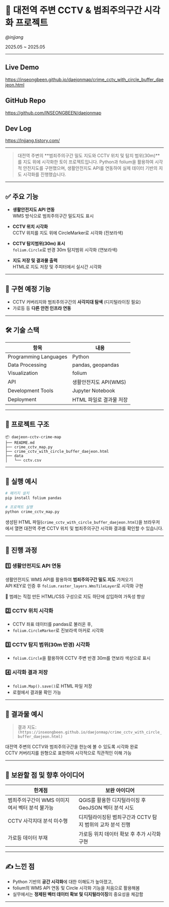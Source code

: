 # 🚨 대전역 주변 CCTV & 범죄주의구간 시각화 프로젝트

*@injjang*

2025.05 ~ 2025.05

---

## Live Demo

https://inseongbeen.github.io/daejonmap/crime_cctv_with_circle_buffer_daejeon.html

## GitHub Repo

https://github.com/INSEONGBEEN/daejonmap

## Dev Log

https://lnjjang.tistory.com/

---

> 대전역 주변의 **범죄주의구간 밀도 지도와 CCTV 위치 및 탐지 범위(30m)**를 지도 위에 시각화한 토이 프로젝트입니다. Python과 folium을 활용하여 시각적 안전지도를 구현했으며, 생활안전지도 API를 연동하여 실제 데이터 기반의 지도 시각화를 진행했습니다.

---

## ✅ 주요 기능

- **생활안전지도 API 연동**  
  WMS 방식으로 범죄주의구간 밀도지도 표시

- **CCTV 위치 시각화**  
  CCTV 위치를 지도 위에 CircleMarker로 시각화 (진보라색)

- **CCTV 탐지범위(30m) 표시**  
  `folium.Circle`로 반경 30m 탐지범위 시각화 (연보라색)

- **지도 저장 및 결과물 출력**  
  HTML로 지도 저장 및 주피터에서 실시간 시각화

---

## 🚧 구현 예정 기능

- CCTV 커버리지와 범죄주의구간의 **사각지대 탐색** (디지털라이징 필요)
- 가로등 등 **다른 안전 인프라 연동**

---

## 🛠 기술 스택

| 항목 | 내용 |
|------|------|
| Programming Languages | Python |
| Data Processing | pandas, geopandas |
| Visualization | folium |
| API | 생활안전지도 API(WMS) |
| Development Tools | Jupyter Notebook |
| Deployment | HTML 파일로 결과물 저장 |

---

## 📁 프로젝트 구조

```
📦 daejeon-cctv-crime-map
├── README.md
├── crime_cctv_map.py
├── crime_cctv_with_circle_buffer_daejeon.html
├── data
│   └── cctv.csv
```

---

## 🚀 실행 예시

```bash
# 패키지 설치
pip install folium pandas

# 프로젝트 실행
python crime_cctv_map.py
```

생성된 HTML 파일(`crime_cctv_with_circle_buffer_daejeon.html`)을 브라우저에서 열면 대전역 주변 CCTV 위치 및 범죄주의구간 시각화 결과를 확인할 수 있습니다.

---

## 📌 진행 과정

### 1️⃣ 생활안전지도 API 연동

생활안전지도 WMS API를 활용하여 **범죄주의구간 밀도 지도** 가져오기  
API KEY로 인증 후 `folium.raster_layers.WmsTileLayer`로 시각화 구현

📌 범례는 직접 만든 HTML/CSS 구성으로 지도 하단에 삽입하여 가독성 향상

### 2️⃣ CCTV 위치 시각화

- CCTV 좌표 데이터를 pandas로 불러온 후,
- `folium.CircleMarker`로 진보라색 마커로 시각화

### 3️⃣ CCTV 탐지 범위(30m 반경) 시각화

- `folium.Circle`을 활용하여 CCTV 주변 반경 30m를 연보라 색상으로 표시

### 4️⃣ 시각화 결과 저장

- `folium.Map().save()`로 HTML 파일 저장
- 로컬에서 결과물 확인 가능

---

## 🧩 결과물 예시

> 결과 지도:
> `(https://inseongbeen.github.io/daejonmap/crime_cctv_with_circle_buffer_daejeon.html)`

대전역 주변의 CCTV와 범죄주의구간을 한눈에 볼 수 있도록 시각화 완료  
CCTV 커버리지를 원형으로 표현하여 시각적으로 직관적인 이해 가능

---

## 🧪 보완할 점 및 향후 아이디어

| 한계점 | 보완 아이디어 |
|--------|----------------|
| 범죄주의구간이 WMS 이미지여서 벡터 분석 불가능 | QGIS를 활용한 디지털라이징 후 GeoJSON 벡터 분석 시도 |
| CCTV 사각지대 분석 미수행 | 디지털라이징된 범죄구간과 CCTV 탐지 범위의 교차 분석 진행 |
| 가로등 데이터 부재 | 가로등 위치 데이터 확보 후 추가 시각화 구현 |

---

## ✍️ 느낀 점

- Python 기반의 **공간 시각화**에 대한 이해도가 높아졌고,
- folium의 WMS API 연동 및 Circle 시각화 기능을 처음으로 활용해봄
- 실무에서는 **정제된 벡터 데이터 확보 및 디지털라이징**의 중요성을 체감함

---
